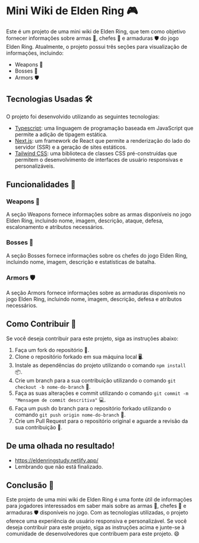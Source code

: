 # Mini Wiki de Elden Ring 🎮

Este é um projeto de uma mini wiki de Elden Ring, que tem como objetivo fornecer informações sobre armas 🔪, chefes 👹 e armaduras 🛡️ do jogo Elden Ring. Atualmente, o projeto possui três seções para visualização de informações, incluindo:

- Weapons 🔫
- Bosses 👹
- Armors 🛡️

## Tecnologias Usadas 🛠️

O projeto foi desenvolvido utilizando as seguintes tecnologias:

- [Typescript](https://www.typescriptlang.org/): uma linguagem de programação baseada em JavaScript que permite a adição de tipagem estática.
- [Next.js](https://nextjs.org/): um framework de React que permite a renderização do lado do servidor (SSR) e a geração de sites estáticos.
- [Tailwind CSS](https://tailwindcss.com/): uma biblioteca de classes CSS pré-construídas que permitem o desenvolvimento de interfaces de usuário responsivas e personalizáveis.

## Funcionalidades 🚀

### Weapons 🔫

A seção Weapons fornece informações sobre as armas disponíveis no jogo Elden Ring, incluindo nome, imagem, descrição, ataque, defesa, escalonamento e atributos necessários.

### Bosses 👹

A seção Bosses fornece informações sobre os chefes do jogo Elden Ring, incluindo nome, imagem, descrição e estatísticas de batalha.

### Armors 🛡️

A seção Armors fornece informações sobre as armaduras disponíveis no jogo Elden Ring, incluindo nome, imagem, descrição, defesa e atributos necessários.

## Como Contribuir 🤝

Se você deseja contribuir para este projeto, siga as instruções abaixo:

1. Faça um fork do repositório 🍴.
2. Clone o repositório forkado em sua máquina local 🖥️.
3. Instale as dependências do projeto utilizando o comando `npm install` 📦.
4. Crie um branch para a sua contribuição utilizando o comando `git checkout -b nome-do-branch` 🌳.
5. Faça as suas alterações e commit utilizando o comando `git commit -m "Mensagem de commit descritiva"` 💻.
6. Faça um push do branch para o repositório forkado utilizando o comando `git push origin nome-do-branch` 🚀.
7. Crie um Pull Request para o repositório original e aguarde a revisão da sua contribuição 🙏.

## De uma olhada no resultado!

- https://eldenringstudy.netlify.app/
- Lembrando que não está finalizado.
  

## Conclusão 🎉

Este projeto de uma mini wiki de Elden Ring é uma fonte útil de informações para jogadores interessados em saber mais sobre as armas 🔪, chefes 👹 e armaduras 🛡️ disponíveis no jogo. Com as tecnologias utilizadas, o projeto oferece uma experiência de usuário responsiva e personalizável. Se você deseja contribuir para este projeto, siga as instruções acima e junte-se à comunidade de desenvolvedores que contribuem para este projeto. 😄
